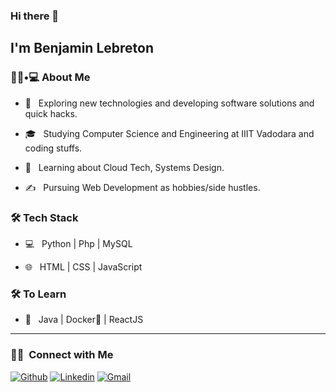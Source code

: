 ### Hi there 👋<h2> I'm Benjamin Lebreton </h2>

<h3> 👨🏻•💻 About Me </h3>



- 🤔 &nbsp; Exploring new technologies and developing software solutions and quick hacks.

- 🎓 &nbsp; Studying Computer Science and Engineering at IIIT Vadodara and coding stuffs.

- 🌱 &nbsp; Learning about Cloud Tech, Systems Design.

- ✍️ &nbsp; Pursuing Web Development as hobbies/side hustles.



<h3>🛠 Tech Stack</h3>



- 💻 &nbsp; Python | Php | MySQL

- 🌐 &nbsp; HTML | CSS | JavaScript

<!--

- 🛢 &nbsp; MySQL

- 🔧 &nbsp; Git | Markdown | Selenium | Tidyverse

-->



<h3>🛠 To Learn</h3>

- 🔧 &nbsp; Java | Docker🐳 | ReactJS

<hr>

<h3> 🤝🏻 &nbsp;Connect with Me </h3>

[![Github](https://img.shields.io/badge/-Github-000?style=flat&logo=Github&logoColor=white)](https://github.com/Benjdu94)
[![Linkedin](https://img.shields.io/badge/-LinkedIn-blue?style=flat&logo=Linkedin&logoColor=white)](https://www.linkedin.com/in/benjamin-lebreton/)
[![Gmail](https://img.shields.io/badge/-Gmail-c14438?style=flat&logo=Gmail&logoColor=white)](mailto:Fernando.Roldan.Zafra@gmail.com)
